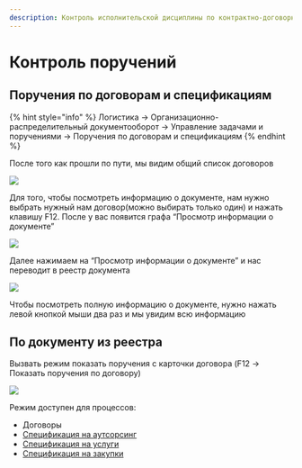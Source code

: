```yaml
---
description: Контроль исполнительской дисциплины по контрактно-договорным документам
---
```


# Контроль поручений

## Поручения по договорам и спецификациям

{% hint style="info" %}
Логистика → Организационно-распределительный документооборот → Управление задачами и поручениями → Поручения по договорам и спецификациям
{% endhint %}

После того как прошли по пути, мы видим общий список договоров

![](<../../../.gitbook/assets/0 (2).png>)

Для того, чтобы посмотреть информацию о документе, нам нужно выбрать нужный нам договор(можно выбирать только один) и нажать клавишу F12. После у вас появится графа “Просмотр информации о документе”

![](<../../../.gitbook/assets/1 (3).png>)

Далее нажимаем на “Просмотр информации о документе” и нас переводит в реестр документа

![](<../../../.gitbook/assets/2 (85).png>)

Чтобы посмотреть полную информацию о документе, нужно нажать левой кнопкой мыши два раз и мы увидим всю информацию

## По документу из реестра

Вызвать режим показать поручения с карточки договора (F12 -> Показать поручения по договору)

![](<../../../.gitbook/assets/image (230).png>)

Режим доступен для процессов:

* Договоры
* [Спецификация на аутсорсинг](broken-reference)
* [Спецификация на услуги](../../../upravlenie-zakupkami/specifikacii-na-uslugi/)
* [Спецификация на закупки](../../../upravlenie-zakupkami/specifikaciya/)
